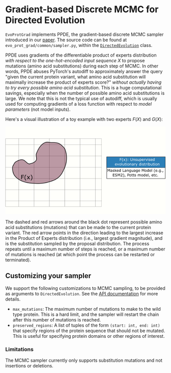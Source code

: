 # Gradient-based Discrete MCMC for Directed Evolution

`EvoProtGrad` implements PPDE, the gradient-based discrete MCMC sampler introduced in our [paper](https://doi.org/10.1088/2632-2153/accacd). The source code can be found at `evo_prot_grad/common/sampler.py`, within the [`DirectedEvolution`](https://nrel.github.io/EvoProtGrad/api/common/sampler) class.

PPDE uses gradients of the differentiable product of experts distribution *with respect to the one-hot-encoded input sequence $X$* to propose mutations (amino acid substitutions) during each step of MCMC. In other words, PPDE abuses PyTorch's autodiff to approximately answer the query "given the current protein variant, what amino acid substitution will maximally increase the product of experts score?" *without actually having to try every possible amino acid substitution*. This is a huge computational savings, especially when the number of possible amino acid substitutions is large. We note that this is not the typical use of autodiff, which is usually used for computing gradients of a loss function with respect to *model parameters* (not model inputs).


Here's a visual illustration of a toy example with two experts $F(X)$ and $G(X)$: 

![ExpertsGif](../assets/main.gif)

The dashed and red arrows around the black dot represent possible amino acid substitutions (mutations) that can be made to the current protein variant. The red arrow points in the direction leading to the largest increase in the Product of Experts distribution (i.e., largest gradient magnitude), and is the substitution sampled by the proposal distribution. The process repeats until a maximum number of steps is reached, or a maximum number of mutations is reached (at which point the process can be restarted or terminated).

## Customizing your sampler

We support the following customizations to MCMC sampling, to be provided as arguments to `DirectedEvolution`. See the [API documentation](https://nrel.github.io/EvoProtGrad/api/common/sampler) for more details.

- `max_mutations`: The maximum number of mutations to make to the wild type protein. This is a hard limit, and the sampler will restart the chain after this number of mutations is reached.
- `preserved_regions`: A list of tuples of the form `(start: int, end: int)` that specify regions of the protein sequence that should not be mutated. This is useful for specifying protein domains or other regions of interest.

### Limitations

The MCMC sampler currently only supports substitution mutations and not insertions or deletions.

